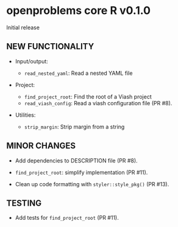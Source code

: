 # openproblems core R v0.1.0

Initial release

## NEW FUNCTIONALITY

* Input/output:
  - `read_nested_yaml`: Read a nested YAML file

* Project:
  - `find_project_root`: Find the root of a Viash project
  - `read_viash_config`: Read a viash configuration file (PR #8).

* Utilities:
  - `strip_margin`: Strip margin from a string

## MINOR CHANGES

* Add dependencies to DESCRIPTION file (PR #8).

* `find_project_root`: simplify implementation (PR #11).

* Clean up code formatting with `styler::style_pkg()` (PR #13).

## TESTING

* Add tests for `find_project_root` (PR #11).
